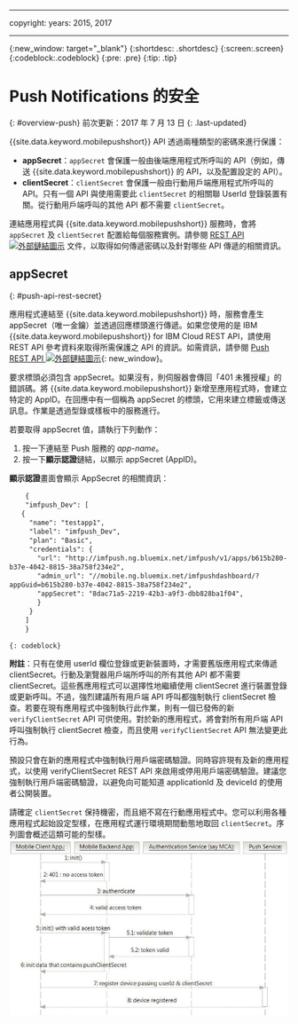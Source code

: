 ----

copyright:
 years: 2015, 2017

---

{:new_window: target="_blank"}
{:shortdesc: .shortdesc}
{:screen:.screen}
{:codeblock:.codeblock}
{:pre: .pre}
{:tip: .tip}

# Push Notifications 的安全 
{: #overview-push}
前次更新：2017 年 7 月 13 日
{: .last-updated}


{{site.data.keyword.mobilepushshort}} API 透過兩種類型的密碼來進行保護：

- **appSecret**：`appSecret` 會保護一般由後端應用程式所呼叫的 API（例如，傳送 {{site.data.keyword.mobilepushshort}} 的 API，以及配置設定的 API）。
- **clientSecret**：`clientSecret` 會保護一般由行動用戶端應用程式所呼叫的 API。只有一個 API 與使用需要此 `clientSecret` 的相關聯 UserId 登錄裝置有關。從行動用戶端呼叫的其他 API 都不需要 `clientSecret`。 

連結應用程式與 {{site.data.keyword.mobilepushshort}} 服務時，會將 `appSecret` 及 `clientSecret` 配置給每個服務實例。請參閱 [REST API ![外部鏈結圖示](../../icons/launch-glyph.svg "外部鏈結圖示")](https://imfpush.{DomainName}/imfpush/) 文件，以取得如何傳遞密碼以及針對哪些 API 傳遞的相關資訊。

## appSecret 
{: #push-api-rest-secret}

應用程式連結至 {{site.data.keyword.mobilepushshort}} 時，服務會產生 appSecret（唯一金鑰）並透過回應標頭進行傳遞。如果您使用的是 IBM {{site.data.keyword.mobilepushshort}} for IBM Cloud REST API，請使用 REST API 參考資料來取得所需保護之 API 的資訊。如需資訊，請參閱 [Push REST API ![外部鏈結圖示](../../icons/launch-glyph.svg "外部鏈結圖示")](https://imfpush.{DomainName}/imfpush/){: new_window}。

要求標頭必須包含 appSecret。如果沒有，則伺服器會傳回「401 未獲授權」的錯誤碼。將 {{site.data.keyword.mobilepushshort}} 新增至應用程式時，會建立特定的 AppID。在回應中有一個稱為 appSecret 的標頭，它用來建立標籤或傳送訊息。作業是透過型錄或樣板中的服務進行。

若要取得 appSecret 值，請執行下列動作：

1. 按一下連結至 Push 服務的 *app-name*。
2. 按一下**顯示認證**鏈結，以顯示 appSecret (AppID)。

**顯示認證**畫面會顯示 AppSecret 的相關資訊：
```
	{
    "imfpush_Dev": [
   {
     "name": "testapp1",
     "label": "imfpush_Dev",
     "plan": "Basic",
     "credentials": {
       "url": "http://imfpush.ng.bluemix.net/imfpush/v1/apps/b615b280-b37e-4042-8815-38a758f234e2",
       "admin_url": "//mobile.ng.bluemix.net/imfpushdashboard/?appGuid=b615b280-b37e-4042-8815-38a758f234e2",
       "appSecret": "8dac71a5-2219-42b3-a9f3-dbb828ba1f04",
       }
     }
    ]
    }
```
	{: codeblock} 


**附註**：只有在使用 userId 欄位登錄或更新裝置時，才需要舊版應用程式來傳遞 clientSecret。行動及瀏覽器用戶端所呼叫的所有其他 API 都不需要 clientSecret。這些舊應用程式可以選擇性地繼續使用 clientSecret 進行裝置登錄或更新呼叫。不過，強烈建議所有用戶端 API 呼叫都強制執行 clientSecret 檢查。若要在現有應用程式中強制執行此作業，則有一個已發佈的新 `verifyClientSecret` API 可供使用。對於新的應用程式，將會對所有用戶端 API 呼叫強制執行 clientSecret 檢查，而且使用 `verifyClientSecret` API 無法變更此行為。

預設只會在新的應用程式中強制執行用戶端密碼驗證。同時容許現有及新的應用程式，以使用 verifyClientSecret REST API 來啟用或停用用戶端密碼驗證。建議您強制執行用戶端密碼驗證，以避免向可能知道 applicationId 及 deviceId 的使用者公開裝置。

請確定 `clientSecret` 保持機密，而且絕不寫在行動應用程式中。您可以利用各種應用程式起始設定型樣，在應用程式運行環境期間動態地取回 `clientSecret`。序列圖會概述這類可能的型樣。
![Enable_Push](images/init_client_secret.jpg) 



